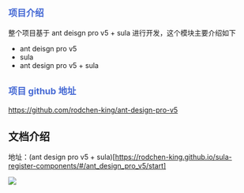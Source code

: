 
## <span style="font-size:18px; color: #4569d4">项目介绍</span>

整个项目基于 ant deisgn pro v5 + sula 进行开发，这个模块主要介绍如下

- ant deisgn pro v5
- sula
- ant design pro v5 + sula

## <span style="font-size:18px; color: #4569d4">项目 github 地址</span>

https://github.com/rodchen-king/ant-design-pro-v5

## 文档介绍
地址：(ant design pro v5 + sula)[https://rodchen-king.github.io/sula-register-components/#/ant_design_pro_v5/start]

![](https://raw.githubusercontent.com/rodchen-king/front-book/master/AAA29582-C850-4AD3-8CB9-BBF795BDE12E.png)
